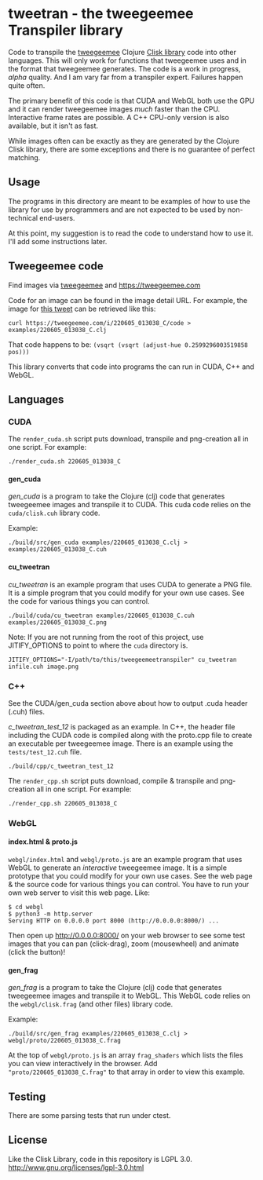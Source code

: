 # tweetran - the tweegeemee Transpiler library

Code to transpile the [tweegeemee](https://twitter.com/tweegeemee) Clojure [Clisk library](https://github.com/mikera/clisk) code into other languages.  This will only work for functions that tweegeemee uses and in the format that tweegeemee generates.  The code is a work in progress, *alpha* quality.  And I am vary far from a transpiler expert.  Failures happen quite often.  

The primary benefit of this code is that CUDA and WebGL both use the GPU and it can render tweegeemee images *much* faster than the CPU.  Interactive frame rates are possible.  A C++ CPU-only version is also available, but it isn't as fast.

While images often can be exactly as they are generated by the Clojure Clisk library, there are some exceptions and there is no guarantee of perfect matching.

## Usage

The programs in this directory are meant to be examples of how to use the library for use by programmers and are not expected to be used by non-technical end-users.  

At this point, my suggestion is to read the code to understand how to use it.  I'll add some instructions later.

## Tweegeemee code

Find images via [tweegeemee](https://twitter.com/tweegeemee) and https://tweegeemee.com 

Code for an image can be found in the image detail URL.  For example, the image for [this tweet](https://twitter.com/tweegeemee/status/1533259993029529600) can be retrieved like this: 

`curl https://tweegeemee.com/i/220605_013038_C/code > examples/220605_013038_C.clj`

That code happens to be: `(vsqrt (vsqrt (adjust-hue 0.2599296003519858 pos)))`

This library converts that code into programs the can run in CUDA, C++ and WebGL.

## Languages

### CUDA

The `render_cuda.sh` script puts download, transpile and png-creation all in one script.  For example:

`./render_cuda.sh 220605_013038_C`

#### gen_cuda

*gen_cuda* is a program to take the Clojure (clj) code that generates tweegeemee images and transpile it to CUDA.  This cuda code relies on the `cuda/clisk.cuh` library code.

Example:

`./build/src/gen_cuda examples/220605_013038_C.clj > examples/220605_013038_C.cuh`

#### cu_tweetran

*cu_tweetran* is an example program that uses CUDA to generate a PNG file.  It is a simple program
that you could modify for your own use cases.  See the code for various things you can control.

`./build/cuda/cu_tweetran examples/220605_013038_C.cuh examples/220605_013038_C.png`

Note: If you are not running from the root of this project, use JITIFY_OPTIONS to point to 
where the `cuda` directory is.

`JITIFY_OPTIONS="-I/path/to/this/tweegeemeetranspiler" cu_tweetran infile.cuh image.png`

### C++

See the CUDA/gen_cuda section above about how to output .cuda header (.cuh) files.

*c_tweetran_test_12* is packaged as an example.  In C++, the header file including the CUDA code is compiled along with the proto.cpp file to create an executable per tweegeemee image.  There is an example using the `tests/test_12.cuh` file.

`./build/cpp/c_tweetran_test_12`

The `render_cpp.sh` script puts download, compile & transpile and png-creation all in one script.  For example:

`./render_cpp.sh 220605_013038_C`

### WebGL

#### index.html & proto.js

`webgl/index.html` and `webgl/proto.js` are an example program that uses WebGL to generate an *interactive* tweegeemee image.  It is a simple prototype that you could modify for your own use cases.  See the web page & the source code for various things you can control.  You have to run your own web server to visit this web page.  Like:

```
$ cd webgl
$ python3 -m http.server
Serving HTTP on 0.0.0.0 port 8000 (http://0.0.0.0:8000/) ...
```

Then open up http://0.0.0.0:8000/ on your web browser to see some test images that you can pan (click-drag), zoom (mousewheel) and animate (click the button)!

#### gen_frag

*gen_frag* is a program to take the Clojure (clj) code that generates tweegeemee images and transpile it to WebGL.  This WebGL code relies on the `webgl/clisk.frag` (and other files) library code.

Example:

`./build/src/gen_frag examples/220605_013038_C.clj > webgl/proto/220605_013038_C.frag`

At the top of `webgl/proto.js` is an array `frag_shaders` which lists the files you can view interactively in the browser.  Add `"proto/220605_013038_C.frag"` to that array in order to view this example.

## Testing

There are some parsing tests that run under ctest.

## License

Like the Clisk Library, code in this repository is LGPL 3.0.  http://www.gnu.org/licenses/lgpl-3.0.html
